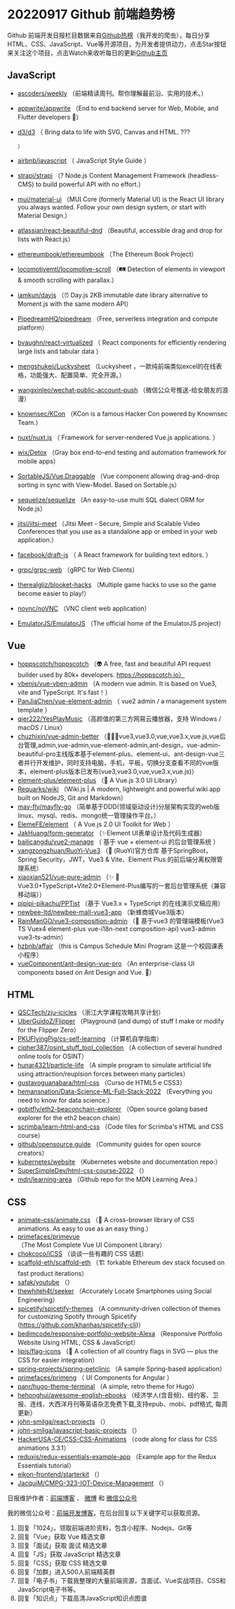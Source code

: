 # 20220917 Github 前端趋势榜

Github 前端开发日报栏目数据来自[Github热榜](http://news.caibaojian.com.cn/)（我开发的爬虫），每日分享HTML、CSS、JavaScript、Vue等开源项目，为开发者提供动力，点击Star按钮来关注这个项目，点击Watch来收听每日的更新[Github主页](https://github.com/kujian/githubTrending)
## JavaScript

* [ascoders/weekly](https://github.com/ascoders/weekly) （前端精读周刊。帮你理解最前沿、实用的技术。）
* [appwrite/appwrite](https://github.com/appwrite/appwrite) （End to end backend server for Web, Mobile, and Flutter developers &#x1f680;）
* [d3/d3](https://github.com/d3/d3) （
        Bring data to life with SVG, Canvas and HTML. ???

      ）
* [airbnb/javascript](https://github.com/airbnb/javascript) （
        JavaScript Style Guide
      ）
* [strapi/strapi](https://github.com/strapi/strapi) （? Node.js Content Management Framework (headless-CMS) to build powerful API with no effort.）
* [mui/material-ui](https://github.com/mui/material-ui) （MUI Core (formerly Material UI) is the React UI library you always wanted. Follow your own design system, or start with Material Design.）
* [atlassian/react-beautiful-dnd](https://github.com/atlassian/react-beautiful-dnd) （Beautiful, accessible drag and drop for lists with React.js）
* [ethereumbook/ethereumbook](https://github.com/ethereumbook/ethereumbook) （The Ethereum Book Project）
* [locomotivemtl/locomotive-scroll](https://github.com/locomotivemtl/locomotive-scroll) （&#x1f6e4; Detection of elements in viewport &amp; smooth scrolling with parallax.）
* [iamkun/dayjs](https://github.com/iamkun/dayjs) （&#x23f0; Day.js 2KB immutable date library alternative to Moment.js with the same modern API）
* [PipedreamHQ/pipedream](https://github.com/PipedreamHQ/pipedream) （Free, serverless integration and compute platform）
* [bvaughn/react-virtualized](https://github.com/bvaughn/react-virtualized) （
        React components for efficiently rendering large lists and tabular data
      ）
* [mengshukeji/Luckysheet](https://github.com/mengshukeji/Luckysheet) （Luckysheet ，一款纯前端类似excel的在线表格，功能强大、配置简单、完全开源。）
* [wangxinleo/wechat-public-account-push](https://github.com/wangxinleo/wechat-public-account-push) （微信公众号推送-给女朋友的浪漫）
* [knownsec/KCon](https://github.com/knownsec/KCon) （KCon is a famous Hacker Con powered by Knownsec Team.）
* [nuxt/nuxt.js](https://github.com/nuxt/nuxt.js) （
        Framework for server-rendered Vue.js applications.
      ）
* [wix/Detox](https://github.com/wix/Detox) （Gray box end-to-end testing and automation framework for mobile apps）
* [SortableJS/Vue.Draggable](https://github.com/SortableJS/Vue.Draggable) （Vue component allowing drag-and-drop sorting in sync with View-Model. Based on Sortable.js）
* [sequelize/sequelize](https://github.com/sequelize/sequelize) （An easy-to-use multi SQL dialect ORM for Node.js）
* [jitsi/jitsi-meet](https://github.com/jitsi/jitsi-meet) （Jitsi Meet - Secure, Simple and Scalable Video Conferences that you use as a standalone app or embed in your web application.）
* [facebook/draft-js](https://github.com/facebook/draft-js) （
        A React framework for building text editors.
      ）
* [grpc/grpc-web](https://github.com/grpc/grpc-web) （gRPC for Web Clients）
* [therealgliz/blooket-hacks](https://github.com/therealgliz/blooket-hacks) （Multiple game hacks to use so the game become easier to play!）
* [novnc/noVNC](https://github.com/novnc/noVNC) （VNC client web application）
* [EmulatorJS/EmulatorJS](https://github.com/EmulatorJS/EmulatorJS) （The official home of the EmulatorJS project）

## Vue

* [hoppscotch/hoppscotch](https://github.com/hoppscotch/hoppscotch) （&#x1f47d; A free, fast and beautiful API request builder used by 80k+ developers. https://hoppscotch.io）
* [vbenjs/vue-vben-admin](https://github.com/vbenjs/vue-vben-admin) （A modern vue admin. It is based on Vue3, vite and TypeScript. It's fast！）
* [PanJiaChen/vue-element-admin](https://github.com/PanJiaChen/vue-element-admin) （
        vue2 admin / a management system template
      ）
* [qier222/YesPlayMusic](https://github.com/qier222/YesPlayMusic) （高颜值的第三方网易云播放器，支持 Windows / macOS / Linux）
* [chuzhixin/vue-admin-better](https://github.com/chuzhixin/vue-admin-better) （&#x1f680;&#x1f680;&#x1f680;vue3,vue3.0,vue,vue3.x,vue.js,vue后台管理,admin,vue-admin,vue-element-admin,ant-design，vue-admin-beautiful-pro主线版本基于element-plus、element-ui、ant-design-vue三者并行开发维护，同时支持电脑，手机，平板，切换分支查看不同的vue版本，element-plus版本已发布(vue3,vue3.0,vue,vue3.x,vue.js)）
* [element-plus/element-plus](https://github.com/element-plus/element-plus) （&#x1f389; A Vue.js 3.0 UI Library）
* [Requarks/wiki](https://github.com/Requarks/wiki) （Wiki.js | A modern, lightweight and powerful wiki app built on NodeJS, Git and Markdown）
* [may-fly/mayfly-go](https://github.com/may-fly/mayfly-go) （简单基于DDD(领域驱动设计)分层架构实现的web版linux、mysql、redis、mongo统一管理操作平台。）
* [ElemeFE/element](https://github.com/ElemeFE/element) （
        A Vue.js 2.0 UI Toolkit for Web
      ）
* [JakHuang/form-generator](https://github.com/JakHuang/form-generator) （&#x2728;Element UI表单设计及代码生成器）
* [bailicangdu/vue2-manage](https://github.com/bailicangdu/vue2-manage) （
        基于 vue + element-ui 的后台管理系统
      ）
* [yangzongzhuan/RuoYi-Vue3](https://github.com/yangzongzhuan/RuoYi-Vue3) （&#x1f389; (RuoYi)官方仓库 基于SpringBoot，Spring Security，JWT，Vue3 &amp; Vite、Element Plus 的前后端分离权限管理系统）
* [xiaoxian521/vue-pure-admin](https://github.com/xiaoxian521/vue-pure-admin) （&#x2728; &#x1f680;Vue3.0+TypeScript+Vite2.0+Element-Plus编写的一套后台管理系统（兼容移动端））
* [pipipi-pikachu/PPTist](https://github.com/pipipi-pikachu/PPTist) （基于 Vue3.x + TypeScript 的在线演示文稿应用）
* [newbee-ltd/newbee-mall-vue3-app](https://github.com/newbee-ltd/newbee-mall-vue3-app) （新蜂商城Vue3版本）
* [RainManGO/vue3-composition-admin](https://github.com/RainManGO/vue3-composition-admin) （&#x1f389; 基于vue3 的管理端模板(Vue3 TS Vuex4 element-plus vue-i18n-next composition-api) vue3-admin vue3-ts-admin）
* [hzbnb/affair](https://github.com/hzbnb/affair) （this is Campus Schedule Mini Program 这是一个校园课表小程序）
* [vueComponent/ant-design-vue-pro](https://github.com/vueComponent/ant-design-vue-pro) （An enterprise-class UI components based on Ant Design and Vue. &#x1f41c;）

## HTML

* [QSCTech/zju-icicles](https://github.com/QSCTech/zju-icicles) （浙江大学课程攻略共享计划）
* [UberGuidoZ/Flipper](https://github.com/UberGuidoZ/Flipper) （Playground (and dump) of stuff I make or modify for the Flipper Zero）
* [PKUFlyingPig/cs-self-learning](https://github.com/PKUFlyingPig/cs-self-learning) （计算机自学指南）
* [cipher387/osint_stuff_tool_collection](https://github.com/cipher387/osint_stuff_tool_collection) （A collection of several hundred online tools for OSINT）
* [hunar4321/particle-life](https://github.com/hunar4321/particle-life) （A simple program to simulate artificial life using attraction/reuplsion forces between many particles）
* [gustavoguanabara/html-css](https://github.com/gustavoguanabara/html-css) （Curso de HTML5 e CSS3）
* [hemansnation/Data-Science-ML-Full-Stack-2022](https://github.com/hemansnation/Data-Science-ML-Full-Stack-2022) （Everything you need to know for data science.）
* [gobitfly/eth2-beaconchain-explorer](https://github.com/gobitfly/eth2-beaconchain-explorer) （Open source golang based explorer for the eth2 beacon chain）
* [scrimba/learn-html-and-css](https://github.com/scrimba/learn-html-and-css) （Code files for Scrimba's HTML and CSS course）
* [github/opensource.guide](https://github.com/github/opensource.guide) （Community guides for open source creators）
* [kubernetes/website](https://github.com/kubernetes/website) （Kubernetes website and documentation repo:）
* [SuperSimpleDev/html-css-course-2022](https://github.com/SuperSimpleDev/html-css-course-2022) （）
* [mdn/learning-area](https://github.com/mdn/learning-area) （Github repo for the MDN Learning Area.）

## CSS

* [animate-css/animate.css](https://github.com/animate-css/animate.css) （&#x1f37f; A cross-browser library of CSS animations. As easy to use as an easy thing.）
* [primefaces/primevue](https://github.com/primefaces/primevue) （The Most Complete Vue UI Component Library）
* [chokcoco/iCSS](https://github.com/chokcoco/iCSS) （谈谈一些有趣的 CSS 话题）
* [scaffold-eth/scaffold-eth](https://github.com/scaffold-eth/scaffold-eth) （&#x1f3d7; forkable Ethereum dev stack focused on fast product iterations）
* [safak/youtube](https://github.com/safak/youtube) （）
* [thewhiteh4t/seeker](https://github.com/thewhiteh4t/seeker) （Accurately Locate Smartphones using Social Engineering）
* [spicetify/spicetify-themes](https://github.com/spicetify/spicetify-themes) （A community-driven collection of themes for customizing Spotify through Spicetify (https://github.com/khanhas/spicetify-cli)）
* [bedimcode/responsive-portfolio-website-Alexa](https://github.com/bedimcode/responsive-portfolio-website-Alexa) （Responsive Portfolio Website Using HTML, CSS &amp; JavaScript）
* [lipis/flag-icons](https://github.com/lipis/flag-icons) （&#x1f38f; A collection of all country flags in SVG — plus the CSS for easier integration）
* [spring-projects/spring-petclinic](https://github.com/spring-projects/spring-petclinic) （A sample Spring-based application）
* [primefaces/primeng](https://github.com/primefaces/primeng) （
        UI Components for Angular
      ）
* [panr/hugo-theme-terminal](https://github.com/panr/hugo-theme-terminal) （A simple, retro theme for Hugo）
* [hehonghui/awesome-english-ebooks](https://github.com/hehonghui/awesome-english-ebooks) （经济学人(含音频)、纽约客、卫报、连线、大西洋月刊等英语杂志免费下载,支持epub、mobi、pdf格式, 每周更新）
* [john-smilga/react-projects](https://github.com/john-smilga/react-projects) （）
* [john-smilga/javascript-basic-projects](https://github.com/john-smilga/javascript-basic-projects) （）
* [HackerUSA-CE/CSS-CSS-Animations](https://github.com/HackerUSA-CE/CSS-CSS-Animations) （code along for class for CSS animations 3.3.1）
* [reduxjs/redux-essentials-example-app](https://github.com/reduxjs/redux-essentials-example-app) （Example app for the Redux Essentials tutorial）
* [eikon-frontend/starterkit](https://github.com/eikon-frontend/starterkit) （）
* [JacquiM/CMPG-323-IOT-Device-Management](https://github.com/JacquiM/CMPG-323-IOT-Device-Management) （）


日报维护作者：[前端博客](http://caibaojian.com.cn/) 、 [微博](http://weibo.com/kujian) 和 [微信公众号](https://open.weixin.qq.com/qr/code?username=caibaojian_com)

我的微信公众号：[前端开发博客](https://open.weixin.qq.com/qr/code?username=caibaojian_com)，在后台回复以下关键字可以获取资源。

1. 回复「1024」，领取前端进阶资料，包含小程序、Nodejs、Git等
2. 回复「Vue」获取 Vue 精选文章
3. 回复「面试」获取 面试 精选文章
4. 回复「JS」获取 JavaScript 精选文章
5. 回复「CSS」获取 CSS 精选文章
6. 回复「加群」进入500人前端精英群
7. 回复「电子书」下载我整理的大量前端资源，含面试、Vue实战项目、CSS和JavaScript电子书等。
8. 回复「知识点」下载高清JavaScript知识点图谱
